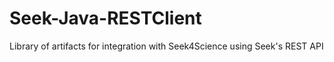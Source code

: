 # Seek-Java-RESTClient
Library of artifacts for integration with Seek4Science using Seek's REST API

